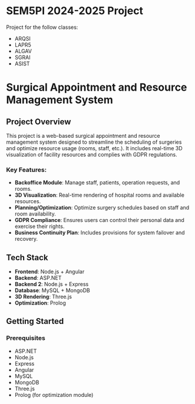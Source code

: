 # SEM5PI 2024-2025 Project

Project for the follow classes:

- ARQSI
- LAPR5
- ALGAV
- SGRAI
- ASIST

# Surgical Appointment and Resource Management System

## Project Overview

This project is a web-based surgical appointment and resource management system designed to streamline the scheduling of surgeries and optimize resource usage (rooms, staff, etc.). It includes real-time 3D visualization of facility resources and complies with GDPR regulations.

### Key Features:

- **Backoffice Module**: Manage staff, patients, operation requests, and rooms.
- **3D Visualization**: Real-time rendering of hospital rooms and available resources.
- **Planning/Optimization**: Optimize surgery schedules based on staff and room availability.
- **GDPR Compliance**: Ensures users can control their personal data and exercise their rights.
- **Business Continuity Plan**: Includes provisions for system failover and recovery.

## Tech Stack

- **Frontend**: Node.js + Angular
- **Backend**: ASP.NET
- **Backend 2**: Node.js + Express
- **Database**: MySQL + MongoDB
- **3D Rendering**: Three.js
- **Optimization**: Prolog

## Getting Started

### Prerequisites

- ASP.NET
- Node.js
- Express
- Angular
- MySQL
- MongoDB
- Three.js
- Prolog (for optimization module)
